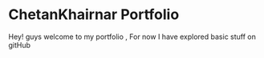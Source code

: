 # ChetanKhairnar Portfolio

Hey! guys welcome to my portfolio , For now I have explored basic stuff on gitHub


